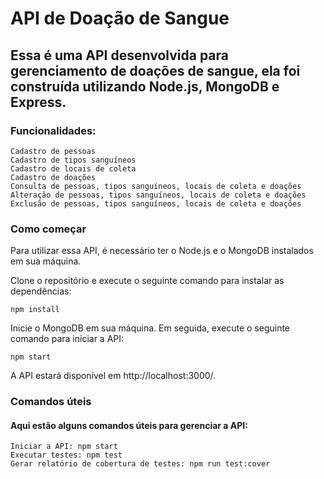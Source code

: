 # API de Doação de Sangue

## Essa é uma API desenvolvida para gerenciamento de doações de sangue, ela foi construída utilizando Node.js, MongoDB e Express.

### Funcionalidades:
    Cadastro de pessoas
    Cadastro de tipos sanguíneos
    Cadastro de locais de coleta
    Cadastro de doações
    Consulta de pessoas, tipos sanguíneos, locais de coleta e doações
    Alteração de pessoas, tipos sanguíneos, locais de coleta e doações
    Exclusão de pessoas, tipos sanguíneos, locais de coleta e doações
    
### Como começar

Para utilizar essa API, é necessário ter o Node.js e o MongoDB instalados em sua máquina.

Clone o repositório e execute o seguinte comando para instalar as dependências:
```
npm install
```
Inicie o MongoDB em sua máquina. Em seguida, execute o seguinte comando para iniciar a API:
```
npm start
```
A API estará disponível em http://localhost:3000/.

### Comandos úteis

#### Aqui estão alguns comandos úteis para gerenciar a API:
    Iniciar a API: npm start
    Executar testes: npm test
    Gerar relatório de cobertura de testes: npm run test:cover
